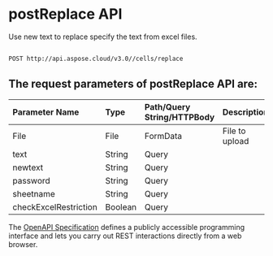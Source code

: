 # **postReplace API**

Use new text to replace specify the text from excel files. 

```bash

POST http://api.aspose.cloud/v3.0//cells/replace

```

## The request parameters of **postReplace** API are: 

| Parameter Name | Type | Path/Query String/HTTPBody | Description | 
| :- | :- | :- |:- | 
|File|File|FormData|File to upload|
|text|String|Query||
|newtext|String|Query||
|password|String|Query||
|sheetname|String|Query||
|checkExcelRestriction|Boolean|Query||


The [OpenAPI Specification](https://reference.aspose.cloud/cells/#/LightCellsController/PostReplace) defines a publicly accessible programming interface and lets you carry out REST interactions directly from a web browser.
